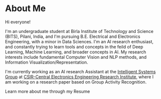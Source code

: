 # About Me

<!This is where you put the contents of your *About* page. Like all your pages, it's in [Markdown](https://guides.github.com/features/mastering-markdown/) format.>

Hi everyone!

I'm an undergraduate student at Birla Institute of Technology and Science (BITS), Pilani, India, and I'm pursuing B.E. Electrical and Electronics Engineering, with a minor in Data Sciences. I'm an AI research enthusiast, and constantly trying to learn tools and concepts in the feild of Deep Learning, Machine Learning, and broader concepts in AI. My research interests include fundamental Computer Vision and NLP methods, and Information Visualization/Representation.

I'm currently working as an AI research Assistant at the [Intelligent Systems Group](https://www.ceeri.res.in/intelligent-systems-group/) at [CSIR-Central Electronics Engineering Research Institute](https://www.ceeri.res.in/), where I am working on a research paper based on Group Activity Recognition. 

Learn more about me through my Resume

